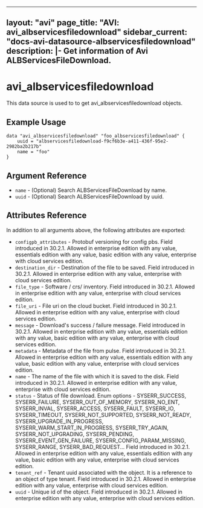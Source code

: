 <!--
    Copyright 2021 VMware, Inc.
    SPDX-License-Identifier: Mozilla Public License 2.0
-->
---
layout: "avi"
page_title: "AVI: avi_albservicesfiledownload"
sidebar_current: "docs-avi-datasource-albservicesfiledownload"
description: |-
  Get information of Avi ALBServicesFileDownload.
---

# avi_albservicesfiledownload

This data source is used to to get avi_albservicesfiledownload objects.

## Example Usage

```hcl
data "avi_albservicesfiledownload" "foo_albservicesfiledownload" {
    uuid = "albservicesfiledownload-f9cf6b3e-a411-436f-95e2-2982ba2b217b"
    name = "foo"
}
```

## Argument Reference

* `name` - (Optional) Search ALBServicesFileDownload by name.
* `uuid` - (Optional) Search ALBServicesFileDownload by uuid.

## Attributes Reference

In addition to all arguments above, the following attributes are exported:

* `configpb_attributes` - Protobuf versioning for config pbs. Field introduced in 30.2.1. Allowed in enterprise edition with any value, essentials edition with any value, basic edition with any value, enterprise with cloud services edition.
* `destination_dir` - Destination of the file to be saved. Field introduced in 30.2.1. Allowed in enterprise edition with any value, enterprise with cloud services edition.
* `file_type` - Software / crs/ inventory. Field introduced in 30.2.1. Allowed in enterprise edition with any value, enterprise with cloud services edition.
* `file_uri` - File uri on the cloud bucket. Field introduced in 30.2.1. Allowed in enterprise edition with any value, enterprise with cloud services edition.
* `message` - Download's success / failure message. Field introduced in 30.2.1. Allowed in enterprise edition with any value, essentials edition with any value, basic edition with any value, enterprise with cloud services edition.
* `metadata` - Metadata of the file from pulse. Field introduced in 30.2.1. Allowed in enterprise edition with any value, essentials edition with any value, basic edition with any value, enterprise with cloud services edition.
* `name` - The name of the file with which it is saved to the disk. Field introduced in 30.2.1. Allowed in enterprise edition with any value, enterprise with cloud services edition.
* `status` - Status of file download. Enum options - SYSERR_SUCCESS, SYSERR_FAILURE, SYSERR_OUT_OF_MEMORY, SYSERR_NO_ENT, SYSERR_INVAL, SYSERR_ACCESS, SYSERR_FAULT, SYSERR_IO, SYSERR_TIMEOUT, SYSERR_NOT_SUPPORTED, SYSERR_NOT_READY, SYSERR_UPGRADE_IN_PROGRESS, SYSERR_WARM_START_IN_PROGRESS, SYSERR_TRY_AGAIN, SYSERR_NOT_UPGRADING, SYSERR_PENDING, SYSERR_EVENT_GEN_FAILURE, SYSERR_CONFIG_PARAM_MISSING, SYSERR_RANGE, SYSERR_BAD_REQUEST... Field introduced in 30.2.1. Allowed in enterprise edition with any value, essentials edition with any value, basic edition with any value, enterprise with cloud services edition.
* `tenant_ref` - Tenant uuid associated with the object. It is a reference to an object of type tenant. Field introduced in 30.2.1. Allowed in enterprise edition with any value, enterprise with cloud services edition.
* `uuid` - Unique id of the object. Field introduced in 30.2.1. Allowed in enterprise edition with any value, enterprise with cloud services edition.

